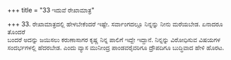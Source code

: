 +++
title = "33 ಇದುವೆ ರೇಖಾಮಾತ್ರ"

+++
33. ರೇಖಾಮಾತ್ರದಲ್ಲಿ ಹೇಳಬೇಕೆಂದರೆ ಇಷ್ಟೇ. ಸರ್ವಾಂಗದಲ್ಲೂ ನಿನ್ನನ್ನು ನೀನು ಮರೆಯಬೇಡ. ಏನಾದರೂ ತೊಂದರೆ   
ಬಂದರೆ ಅದನ್ನು ಜಯಿಸಲು ಕರುಣಾಸಾಗರ ಕೃಷ್ಣ ನಿನ್ನ ಪಾಲಿಗೆ ಇದ್ದೇ ಇದ್ದಾನೆ. ನಿನ್ನನ್ನು ವಿರೋಧಿಸುವ ವಿಷಯಗಳ ಸಂದರ್ಭಗಳಲ್ಲಿ  ಹೆದರಬೇಡ. ಎಂದು ವ್ಯಾಸ ಮುನೀಂದ್ರ ಪಾಂಡವರೈವರಿಗೂ ದ್ರೌಪದಿಗೂ ಬುದ್ಧಿವಾದ ಹೇಳಿ ಹೊರಟ.